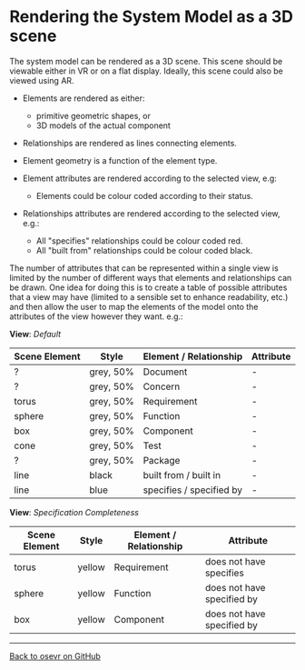 # Rendering the System Model as a 3D scene

The system model can be rendered as a 3D scene. This scene should be viewable either in VR or on a flat display. Ideally, this scene could also be viewed using AR.

- Elements are rendered as either:
  - primitive geometric shapes, or
  - 3D models of the actual component

- Relationships are rendered as lines connecting elements.

- Element geometry is a function of the element type.

- Element attributes are rendered according to the selected view, e.g:
  - Elements could be colour coded according to their status.

- Relationships attributes are rendered according to the selected view, e.g.:
  - All "specifies" relationships could be colour coded red.
  - All "built from" relationships could be colour coded black.

The number of attributes that can be represented within a single view is limited by the number of different ways that elements and relationships can be drawn. One idea for doing this is to create a table of possible attributes that a view may have (limited to a sensible set to enhance readability, etc.) and then allow the user to map the elements of the model onto the attributes of the view however they want. e.g.:

**View**: *Default*

Scene Element | Style | Element / Relationship | Attribute
--- | --- | --- | ---
? | grey, 50% | Document | -
? | grey, 50% | Concern | -
torus | grey, 50% | Requirement | -
sphere | grey, 50% | Function | -
box | grey, 50% | Component | -
cone | grey, 50% | Test | -
? | grey, 50% | Package | -
line | black | built from / built in | -
line | blue | specifies / specified by | -

**View**: *Specification Completeness*

Scene Element | Style | Element / Relationship | Attribute
--- | --- | --- | ---
torus | yellow | Requirement | does not have specifies
sphere | yellow | Function | does not have specified by
box | yellow | Component | does not have specified by

---
[Back to osevr on GitHub](https://github.com/lightzephyr/osevr)
